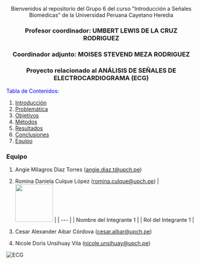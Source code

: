 <div align="center">

Bienvenidos al repositorio del Grupo 6 del curso "Introducción a Señales Biomédicas" de la Universidad Peruana Cayetano Heredia

### Profesor coordinador: UMBERT LEWIS DE LA CRUZ RODRIGUEZ  
### Coordinador adjunto: MOISES STEVEND MEZA RODRIGUEZ  
### Proyecto relacionado al ANÁLISIS DE SEÑALES DE ELECTROCARDIOGRAMA (ECG)  

</div>
<span style="color:blue">Tabla de Contenidos:</span>

1. [Introducción](#introducción)
2. [Problemática](#problematica)
3. [Objetivos](#objetivos)
4. [Métodos](#métodos)
5. [Resultados](#resultados)
6. [Conclusiones](#conclusiones)
7. [Equipo](#Equipo)

### Equipo
1. Angie Milagros Diaz Torres (angie.diaz.t@upch.pe)
2. Romina Daniela Culque López (romina.culque@upch.pe)
| <img src="[https://github.com/angiet04/Intro_se-ales06/blob/main/Im%C3%A1genes/Romina.jpeg](https://github.com/angiet04/Intro_se-ales06/blob/main/Im%C3%A1genes/Romina.jpeg)" width="100px"> | 
| --- |
| Nombre del Integrante 1 |
| Rol del Integrante 1 |

4. Cesar Alexander Aibar Córdova (cesar.aibar@upch.pe)
5. Nicole Doris Unsihuay Vila (nicole.unsihuay@upch.pe)

![ECG]([[https://www.google.com/url?sa=i&url=https%3A%2F%2Fwww.researchgate.net%2Ffigure%2FSenal-de-electrocardiograma-normal_fig1_301779825&psig=AOvVaw0jku701-iQPZvDi1pNEhZY&ust=1711249926397000&source=images&cd=vfe&opi=89978449&ved=0CBIQjRxqFwoTCOjL1fG0iYUDFQAAAAAdAAAAABBW](https://www.google.com/url?sa=i&url=https%3A%2F%2Fekuore.com%2Fes%2Fcomo-tomar-y-leer-un-electrocardiograma%2F&psig=AOvVaw3sNvhqvr1wfj0kt14i6RN-&ust=1711250504792000&source=images&cd=vfe&opi=89978449&ved=0CBIQjRxqFwoTCPj9uoW3iYUDFQAAAAAdAAAAABAR)https://www.google.com/url?sa=i&url=https%3A%2F%2Fekuore.com%2Fes%2Fcomo-tomar-y-leer-un-electrocardiograma%2F&psig=AOvVaw3sNvhqvr1wfj0kt14i6RN-&ust=1711250504792000&source=images&cd=vfe&opi=89978449&ved=0CBIQjRxqFwoTCPj9uoW3iYUDFQAAAAAdAAAAABAR](https://www.researchgate.net/profile/Mario-Quiroz-Juarez/publication/301779825/figure/fig1/AS:357397278281731@1462221559863/Senal-de-electrocardiograma-normal_W640.jpg)https://www.researchgate.net/profile/Mario-Quiroz-Juarez/publication/301779825/figure/fig1/AS:357397278281731@1462221559863/Senal-de-electrocardiograma-normal_W640.jpg)
